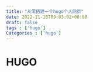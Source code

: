 ```yaml
---
title: "从零搭建一个hugo个人网页"
date: 2022-11-16T09:03:02+08:00
draft: false
tags : ['hugo']
Categories : ['hugo']
---
```


<h1> HUGO </h1>